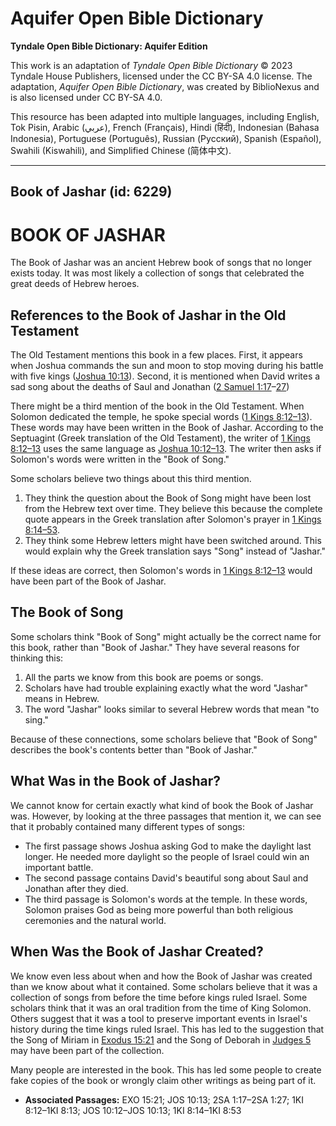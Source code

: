 # Aquifer Open Bible Dictionary

**Tyndale Open Bible Dictionary: Aquifer Edition**

This work is an adaptation of *Tyndale Open Bible Dictionary* © 2023 Tyndale House Publishers, licensed under the CC BY\-SA 4\.0 license. The adaptation, *Aquifer Open Bible Dictionary*, was created by BiblioNexus and is also licensed under CC BY\-SA 4\.0\.

This resource has been adapted into multiple languages, including English, Tok Pisin, Arabic (عربي), French (Français), Hindi (हिंदी), Indonesian (Bahasa Indonesia), Portuguese (Português), Russian (Русский), Spanish (Español), Swahili (Kiswahili), and Simplified Chinese (简体中文).



--------------------------------

## Book of Jashar (id: 6229)

BOOK OF JASHAR
==============

The Book of Jashar was an ancient Hebrew book of songs that no longer exists today. It was most likely a collection of songs that celebrated the great deeds of Hebrew heroes.

References to the Book of Jashar in the Old Testament
-----------------------------------------------------

The Old Testament mentions this book in a few places. First, it appears when Joshua commands the sun and moon to stop moving during his battle with five kings ([Joshua 10:13](https://ref.ly/Josh10:13)). Second, it is mentioned when David writes a sad song about the deaths of Saul and Jonathan ([2 Samuel 1:17](https://ref.ly/2Sam1:17-2Sam1:27)–[27](https://ref.ly/2Sam1:17-2Sam1:27))

There might be a third mention of the book in the Old Testament. When Solomon dedicated the temple, he spoke special words ([1 Kings 8:12](https://ref.ly/1Kgs8:12-1Kgs8:13)[–](https://ref.ly/1Kgs8:12-1Kgs8:13)[13](https://ref.ly/1Kgs8:12-1Kgs8:13)). These words may have been written in the Book of Jashar. According to the Septuagint (Greek translation of the Old Testament), the writer of [1 Kings 8:12–13](https://ref.ly/1Kgs8:12-1Kgs8:13) uses the same language as [Joshua 10:12–13](https://ref.ly/Josh10:12-Josh10:13). The writer then asks if Solomon's words were written in the "Book of Song." 

Some scholars believe two things about this third mention. 

1. They think the question about the Book of Song might have been lost from the Hebrew text over time. They believe this because the complete quote appears in the Greek translation after Solomon's prayer in [1 Kings 8:14–53](https://ref.ly/1Kgs8:14-1Kgs8:53).
2. They think some Hebrew letters might have been switched around. This would explain why the Greek translation says "Song" instead of "Jashar."

If these ideas are correct, then Solomon's words in [1 Kings 8:12–13](https://ref.ly/1Kgs8:12-1Kgs8:13) would have been part of the Book of Jashar.

The Book of Song
----------------

Some scholars think "Book of Song" might actually be the correct name for this book, rather than "Book of Jashar." They have several reasons for thinking this:

1. All the parts we know from this book are poems or songs.
2. Scholars have had trouble explaining exactly what the word "Jashar" means in Hebrew.
3. The word "Jashar" looks similar to several Hebrew words that mean "to sing."

Because of these connections, some scholars believe that "Book of Song" describes the book's contents better than "Book of Jashar."

What Was in the Book of Jashar?
-------------------------------

We cannot know for certain exactly what kind of book the Book of Jashar was. However, by looking at the three passages that mention it, we can see that it probably contained many different types of songs: 

* The first passage shows Joshua asking God to make the daylight last longer. He needed more daylight so the people of Israel could win an important battle.
* The second passage contains David's beautiful song about Saul and Jonathan after they died.
* The third passage is Solomon's words at the temple. In these words, Solomon praises God as being more powerful than both religious ceremonies and the natural world.

When Was the Book of Jashar Created?
------------------------------------

We know even less about when and how the Book of Jashar was created than we know about what it contained. Some scholars believe that it was a collection of songs from before the time before kings ruled Israel. Some scholars think that it was an oral tradition from the time of King Solomon. Others suggest that it was a tool to preserve important events in Israel's history during the time kings ruled Israel. This has led to the suggestion that the Song of Miriam in [Exodus 15:21](https://ref.ly/Exod15:21) and the Song of Deborah in [Judges 5](https://ref.ly/Judg5:1-Judg5:31) may have been part of the collection.

Many people are interested in the book. This has led some people to create fake copies of the book or wrongly claim other writings as being part of it.

* **Associated Passages:** EXO 15:21; JOS 10:13; 2SA 1:17–2SA 1:27; 1KI 8:12–1KI 8:13; JOS 10:12–JOS 10:13; 1KI 8:14–1KI 8:53

